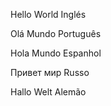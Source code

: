 Hello World   Inglés

Olá Mundo     Português

Hola Mundo    Espanhol

Привет мир    Russo

Hallo Welt    Alemão
